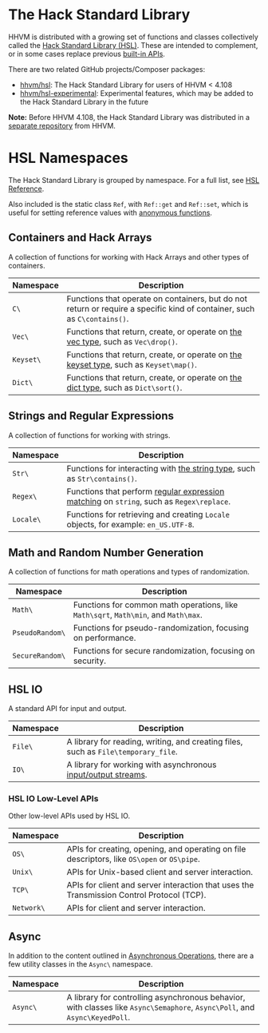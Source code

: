 # The Hack Standard Library

HHVM is distributed with a growing set of functions and classes
collectively called the [Hack Standard Library (HSL)](/hsl/overview).
These are intended to complement, or in some cases replace previous
[built-in APIs](/apis/overview).

There are two related GitHub projects/Composer packages:
- [hhvm/hsl](https://github.com/hhvm/hsl/): The Hack Standard Library for users
  of HHVM < 4.108
- [hhvm/hsl-experimental](https://github.com/hhvm/hsl-experimental/):
  Experimental features, which may be added to the Hack Standard Library in the
  future

**Note:** Before HHVM 4.108, the Hack Standard Library was distributed
in a [separate repository](https://github.com/hhvm/hsl/) from HHVM.

# HSL Namespaces
The Hack Standard Library is grouped by namespace. For a full list, see [HSL Reference](/hsl/overview).

Also included is the static class `Ref`, with `Ref::get` and `Ref::set`, which is useful for setting reference values with [anonymous functions](/docs/hack/functions/anonymous-functions).

## Containers and Hack Arrays
A collection of functions for working with Hack Arrays and other types of containers.

|     Namespace     | Description                                                                                                                                     |
|-------------------|-------------------------------------------------------------------------------------------------------------------------------------------------|
| `C\`              | Functions that operate on containers, but do not return or require a specific kind of container, such as `C\contains()`.                        |
| `Vec\`            | Functions that return, create, or operate on [the vec type](/docs/hack/arrays-and-collections/vec-keyset-and-dict#vec), such as `Vec\drop()`.        |
| `Keyset\`         | Functions that return, create, or operate on [the keyset type](/docs/hack/arrays-and-collections/vec-keyset-and-dict#keyset), such as `Keyset\map()`.|
| `Dict\`           | Functions that return, create, or operate on [the dict type](/docs/hack/arrays-and-collections/vec-keyset-and-dict#dict), such as `Dict\sort()`.     |

## Strings and Regular Expressions
A collection of functions for working with strings.

|     Namespace     | Description                                                                                                                                     |
|-------------------|-------------------------------------------------------------------------------------------------------------------------------------------------|
| `Str\`            | Functions for interacting with [the string type](/docs/hack/built-in-types/string), such as `Str\contains()`.                                        |
| `Regex\`          | Functions that perform [regular expression matching](/docs/hack/built-in-types/string#working-with-regex) on `string`, such as `Regex\replace`.      |
| `Locale\`         | Functions for retrieving and creating `Locale` objects, for example: `en_US.UTF-8`.                                                             |

## Math and Random Number Generation
A collection of functions for math operations and types of randomization.

|     Namespace     | Description                                                                                                                                     |
|-------------------|-------------------------------------------------------------------------------------------------------------------------------------------------|
| `Math\`           | Functions for common math operations, like `Math\sqrt`, `Math\min`, and `Math\max`.                                                             |
| `PseudoRandom\`   | Functions for pseudo-randomization, focusing on performance.                                                                                    |
| `SecureRandom\`   | Functions for secure randomization, focusing on security.                                                                                       |

## HSL IO
A standard API for input and output.

|     Namespace     | Description                                                                                                                                     |
|-------------------|-------------------------------------------------------------------------------------------------------------------------------------------------|
| `File\`           | A library for reading, writing, and creating files, such as `File\temporary_file`.                                                              |
| `IO\`             | A library for working with asynchronous [input/output streams](/docs/hack/getting-started/input-and-output).                                         |

### HSL IO Low-Level APIs
Other low-level APIs used by HSL IO.

|     Namespace     | Description                                                                                                                                     |
|-------------------|-------------------------------------------------------------------------------------------------------------------------------------------------|
| `OS\`             | APIs for creating, opening, and operating on file descriptors, like `OS\open` or `OS\pipe`.                                                     |
| `Unix\`           | APIs for Unix-based client and server interaction.                                                                                              |
| `TCP\`            | APIs for client and server interaction that uses the Transmission Control Protocol (TCP).                                                       |
| `Network\`        | APIs for client and server interaction.                                                                                                         |

## Async
In addition to the content outlined in [Asynchronous Operations](/docs/hack/asynchronous-operations/introduction), there are a few utility classes in the `Async\` namespace.

|      Namespace    | Description                                                                                                                                     |
|-------------------|-------------------------------------------------------------------------------------------------------------------------------------------------|
| `Async\`          | A library for controlling asynchronous behavior, with classes like `Async\Semaphore`, `Async\Poll`, and `Async\KeyedPoll`.                      |
